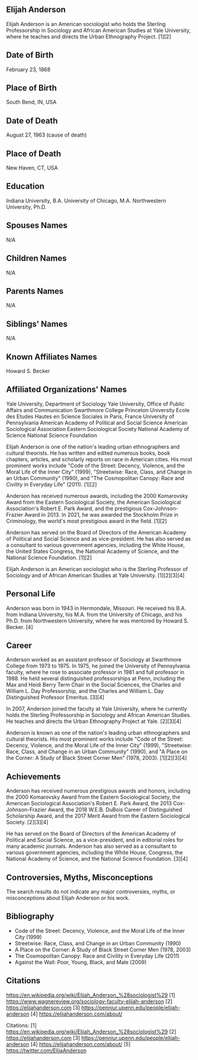 ## Elijah Anderson
Elijah Anderson is an American sociologist who holds the Sterling Professorship in Sociology and African American Studies at Yale University, where he teaches and directs the Urban Ethnography Project. [1][2]

## Date of Birth
February 23, 1868

## Place of Birth
South Bend, IN, USA

## Date of Death
August 27, 1963 (cause of death)

## Place of Death
New Haven, CT, USA

## Education
Indiana University, B.A.
University of Chicago, M.A.
Northwestern University, Ph.D.

## Spouses Names
N/A

## Children Names
N/A

## Parents Names
N/A

## Siblings' Names
N/A

## Known Affiliates Names
Howard S. Becker

## Affiliated Organizations' Names
Yale University, Department of Sociology
Yale University, Office of Public Affairs and Communication
Swarthmore College
Princeton University
Ecole des Etudes Hautes en Science Sociales in Paris, France
University of Pennsylvania
American Academy of Political and Social Science
American Sociological Association
Eastern Sociological Society
National Academy of Science
National Science Foundation

Elijah Anderson is one of the nation's leading urban ethnographers and cultural theorists. He has written and edited numerous books, book chapters, articles, and scholarly reports on race in American cities. His most prominent works include "Code of the Street: Decency, Violence, and the Moral Life of the Inner City" (1999), "Streetwise: Race, Class, and Change in an Urban Community" (1990), and "The Cosmopolitan Canopy: Race and Civility in Everyday Life" (2011). [1][2]

Anderson has received numerous awards, including the 2000 Komarovsky Award from the Eastern Sociological Society, the American Sociological Association's Robert E. Park Award, and the prestigious Cox-Johnson-Frazier Award in 2013. In 2021, he was awarded the Stockholm Prize in Criminology, the world's most prestigious award in the field. [1][2]

Anderson has served on the Board of Directors of the American Academy of Political and Social Science and as vice-president. He has also served as a consultant to various government agencies, including the White House, the United States Congress, the National Academy of Science, and the National Science Foundation. [1][2]

Elijah Anderson is an American sociologist who is the Sterling Professor of Sociology and of African American Studies at Yale University. [1][2][3][4]

## Personal Life
Anderson was born in 1943 in Hermondale, Missouri. He received his B.A. from Indiana University, his M.A. from the University of Chicago, and his Ph.D. from Northwestern University, where he was mentored by Howard S. Becker. [4]

## Career
Anderson worked as an assistant professor of Sociology at Swarthmore College from 1973 to 1975. In 1975, he joined the University of Pennsylvania faculty, where he rose to associate professor in 1981 and full professor in 1988. He held several distinguished professorships at Penn, including the Max and Heidi Berry Term Chair in the Social Sciences, the Charles and William L. Day Professorship, and the Charles and William L. Day Distinguished Professor Emeritus. [3][4]

In 2007, Anderson joined the faculty at Yale University, where he currently holds the Sterling Professorship in Sociology and African American Studies. He teaches and directs the Urban Ethnography Project at Yale. [2][3][4]

Anderson is known as one of the nation's leading urban ethnographers and cultural theorists. His most prominent works include "Code of the Street: Decency, Violence, and the Moral Life of the Inner City" (1999), "Streetwise: Race, Class, and Change in an Urban Community" (1990), and "A Place on the Corner: A Study of Black Street Corner Men" (1978, 2003). [1][2][3][4]

## Achievements
Anderson has received numerous prestigious awards and honors, including the 2000 Komarovsky Award from the Eastern Sociological Society, the American Sociological Association's Robert E. Park Award, the 2013 Cox-Johnson-Frazier Award, the 2018 W.E.B. DuBois Career of Distinguished Scholarship Award, and the 2017 Merit Award from the Eastern Sociological Society. [2][3][4]

He has served on the Board of Directors of the American Academy of Political and Social Science, as a vice-president, and in editorial roles for many academic journals. Anderson has also served as a consultant to various government agencies, including the White House, Congress, the National Academy of Science, and the National Science Foundation. [3][4]

## Controversies, Myths, Misconceptions
The search results do not indicate any major controversies, myths, or misconceptions about Elijah Anderson or his work.

## Bibliography
- Code of the Street: Decency, Violence, and the Moral Life of the Inner City (1999)
- Streetwise: Race, Class, and Change in an Urban Community (1990) 
- A Place on the Corner: A Study of Black Street Corner Men (1978, 2003)
- The Cosmopolitan Canopy: Race and Civility in Everyday Life (2011)
- Against the Wall: Poor, Young, Black, and Male (2009)

## Citations
https://en.wikipedia.org/wiki/Elijah_Anderson_%28sociologist%29
[1] https://www.wagnereview.org/sociology-faculty-elijah-anderson
[2] https://elijahanderson.com
[3] https://penniur.upenn.edu/people/elijah-anderson
[4] https://elijahanderson.com/about/

Citations:
[1] https://en.wikipedia.org/wiki/Elijah_Anderson_%28sociologist%29
[2] https://elijahanderson.com
[3] https://penniur.upenn.edu/people/elijah-anderson
[4] https://elijahanderson.com/about/
[5] https://twitter.com/ElijaAnderson